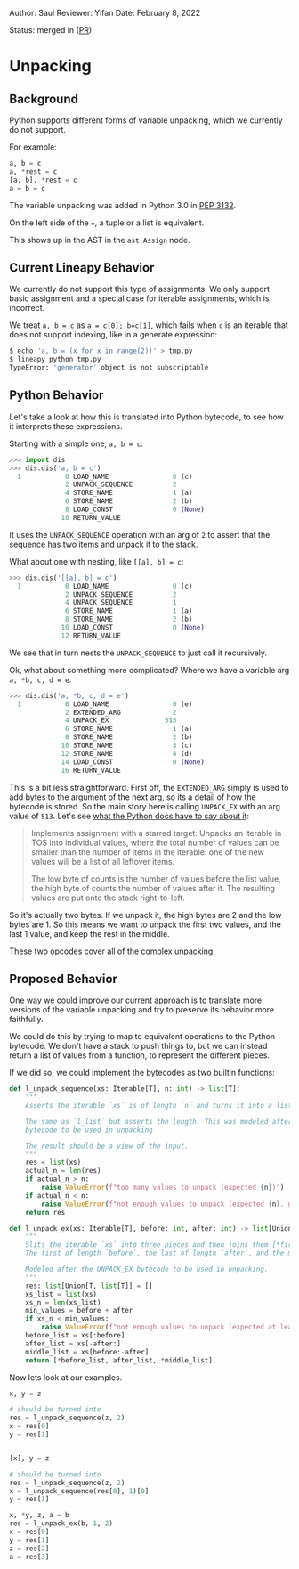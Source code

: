 Author: Saul
Reviewer: Yifan
Date: February 8, 2022

Status: merged in ([PR](https://github.com/LineaLabs/lineapy/pull/537))


# Unpacking

## Background

Python supports different forms of variable unpacking, which we currently do not support.

For example:

```python
a, b = c
a, *rest = c
[a, b], *rest = c
a = b = c
```

The variable unpacking was added in Python 3.0 in [PEP 3132](https://www.python.org/dev/peps/pep-3132/).

On the left side of the `=`, a tuple or a list is equivalent.

This shows up in the AST in the `ast.Assign` node.

## Current Lineapy Behavior

We currently do not support this type of assignments. We only support basic assignment and a special case for
iterable assignments, which is incorrect.

We treat `a, b = c` as `a = c[0]; b=c[1]`, which fails when `c` is an
iterable that does not support indexing, like in a generate expression:

```bash
$ echo 'a, b = (x for x in range(2))' > tmp.py
$ lineapy python tmp.py
TypeError: 'generator' object is not subscriptable
```

## Python Behavior

Let's take a look at how this is translated into Python bytecode, to see how it interprets these expressions.

Starting with a simple one, `a, b = c`:

```python
>>> import dis
>>> dis.dis('a, b = c')
  1           0 LOAD_NAME                0 (c)
              2 UNPACK_SEQUENCE          2
              4 STORE_NAME               1 (a)
              6 STORE_NAME               2 (b)
              8 LOAD_CONST               0 (None)
             10 RETURN_VALUE
```

It uses the `UNPACK_SEQUENCE` operation with an arg of `2` to assert that the sequence has two items
and unpack it to the stack.

What about one with nesting, like `[[a], b] = c`:

```python
>>> dis.dis('[[a], b] = c')
  1           0 LOAD_NAME                0 (c)
              2 UNPACK_SEQUENCE          2
              4 UNPACK_SEQUENCE          1
              6 STORE_NAME               1 (a)
              8 STORE_NAME               2 (b)
             10 LOAD_CONST               0 (None)
             12 RETURN_VALUE
```

We see that in turn nests the `UNPACK_SEQUENCE` to just call it recursively.

Ok, what about something more complicated? Where we have a variable arg `a, *b, c, d = e`:

```python
>>> dis.dis('a, *b, c, d = e')
  1           0 LOAD_NAME                0 (e)
              2 EXTENDED_ARG             2
              4 UNPACK_EX              513
              6 STORE_NAME               1 (a)
              8 STORE_NAME               2 (b)
             10 STORE_NAME               3 (c)
             12 STORE_NAME               4 (d)
             14 LOAD_CONST               0 (None)
             16 RETURN_VALUE
```

This is a bit less straightforward. First off, the `EXTENDED_ARG` simply is used to add bytes to the argument
of the next arg, so its a detail of how the bytecode is stored. So the main story here is calling `UNPACK_EX`
with an arg value of `513`. Let's see [what the Python docs have to say about it](https://docs.python.org/3/library/dis.html#opcode-UNPACK_EX):

> Implements assignment with a starred target: Unpacks an iterable in TOS into individual values, where the total number of values can be smaller than the number of items in the iterable: one of the new values will be a list of all leftover items.
>
> The low byte of counts is the number of values before the list value, the high byte of counts the number of values after it. The resulting values are put onto the stack right-to-left.

So it's actually two bytes. If we unpack it, the high bytes are 2 and the low bytes are 1. So this means we want to unpack the first two values, and the last 1 value, and keep the rest in the middle.

These two opcodes cover all of the complex unpacking.

## Proposed Behavior

One way we could improve our current approach is to translate more versions of the variable unpacking and try to preserve its behavior more faithfully.

We could do this by trying to map to equivalent operations to the Python bytecode. We don't have a stack to push things to, but we can instead return a list of values from a function, to represent the different pieces.

If we did so, we could implement the bytecodes as two builtin functions:

```python
def l_unpack_sequence(xs: Iterable[T], n: int) -> list[T]:
    """
    Asserts the iterable `xs` is of length `n` and turns it into a list.

    The same as `l_list` but asserts the length. This was modeled after the UNPACK_SEQUENCE
    bytecode to be used in unpacking

    The result should be a view of the input.
    """
    res = list(xs)
    actual_n = len(res)
    if actual_n > n:
        raise ValueError(f"too many values to unpack (expected {n})")
    if actual_n < n:
        raise ValueError(f"not enough values to unpack (expected {n}, got {actual_n})")
    return res

def l_unpack_ex(xs: Iterable[T], before: int, after: int) -> list[Union[T, list[T]]]:
    """
    Slits the iterable `xs` into three pieces and then joins them [*first, middle, *list]
    The first of length `before`, the last of length `after`, and the middle whatever is remaining.

    Modeled after the UNPACK_EX bytecode to be used in unpacking.
    """
    res: list[Union[T, list[T]] = []
    xs_list = list(xs)
    xs_n = len(xs_list)
    min_values = before + after
    if xs_n < min_values:
        raise ValueError(f"not enough values to unpack (expected at least {min_values}, got {xs_n})")
    before_list = xs[:before]
    after_list = xs[-after:]
    middle_list = xs[before:-after]
    return [*before_list, after_list, *middle_list]
```

Now lets look at our examples.

```python
x, y = z

# should be turned into
res = l_unpack_sequence(z, 2)
x = res[0]
y = res[1]


[x], y = z

# should be turned into
res = l_unpack_sequence(z, 2)
x = l_unpack_sequence(res[0], 1)[0]
y = res[1]

x, *y, z, a = b
res = l_unpack_ex(b, 1, 2)
x = res[0]
y = res[1]
z = res[2]
a = res[3]
```
